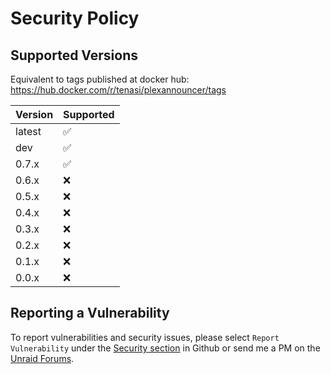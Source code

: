 # Security Policy

## Supported Versions

Equivalent to tags published at docker hub: https://hub.docker.com/r/tenasi/plexannouncer/tags

| Version | Supported          |
| ------- | ------------------ |
| latest  | :white_check_mark: |
| dev     | :white_check_mark: |
| 0.7.x   | :white_check_mark: |
| 0.6.x   | :x:                |
| 0.5.x   | :x:                |
| 0.4.x   | :x:                |
| 0.3.x   | :x:                |
| 0.2.x   | :x:                |
| 0.1.x   | :x:                |
| 0.0.x   | :x:                |

## Reporting a Vulnerability

To report vulnerabilities and security issues, please select `Report Vulnerability` under the [Security section](https://github.com/tenasi/plexannouncer/security/advisories) in Github or send me a PM on the [Unraid Forums](https://forums.unraid.net/profile/121030-jonpetersathan/).